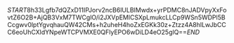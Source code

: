 $START$8h33Lgfb7dQZxD11IPJorv2ncB6lULBIMwdx+yrPDMC8nJADVpyXxFovtZ6O2B+AjQB3VxM7TWCglO/i2JXVpEMlCSXpLmukcLLCp9WSn5WDPl5BCcgwv0lptYgvqhauQW42CMs+h2uheH4hoZxEGKk30z+Ztzz4A8hlLwJbCCC6eoUhCXldYNpeWTCPVMXE0QFlyEPO6wDiLD4eO25glQ==$END$